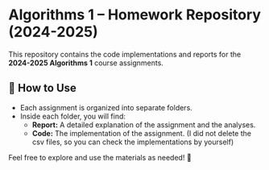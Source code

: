 # Algorithms 1 – Homework Repository (2024-2025)

This repository contains the code implementations and reports for the **2024-2025 Algorithms 1** course assignments.

## 📌 How to Use

- Each assignment is organized into separate folders.
- Inside each folder, you will find:
  - **Report:** A detailed explanation of the assignment and the analyses.
  - **Code:** The implementation of the assignment. (I did not delete the csv files, so you can check the implementations by yourself)

Feel free to explore and use the materials as needed! 🚀

